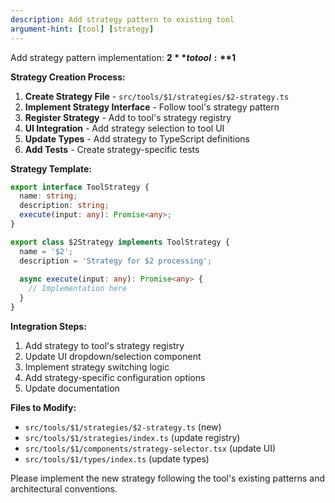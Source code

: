 ```yaml
---
description: Add strategy pattern to existing tool
argument-hint: [tool] [strategy]
---
```


Add strategy pattern implementation: **$2** to tool: **$1**

**Strategy Creation Process:**
1. **Create Strategy File** - `src/tools/$1/strategies/$2-strategy.ts`
2. **Implement Strategy Interface** - Follow tool's strategy pattern
3. **Register Strategy** - Add to tool's strategy registry
4. **UI Integration** - Add strategy selection to tool UI
5. **Update Types** - Add strategy to TypeScript definitions
6. **Add Tests** - Create strategy-specific tests

**Strategy Template:**
```typescript
export interface ToolStrategy {
  name: string;
  description: string;
  execute(input: any): Promise<any>;
}

export class $2Strategy implements ToolStrategy {
  name = '$2';
  description = 'Strategy for $2 processing';
  
  async execute(input: any): Promise<any> {
    // Implementation here
  }
}
```

**Integration Steps:**
1. Add strategy to tool's strategy registry
2. Update UI dropdown/selection component
3. Implement strategy switching logic
4. Add strategy-specific configuration options
5. Update documentation

**Files to Modify:**
- `src/tools/$1/strategies/$2-strategy.ts` (new)
- `src/tools/$1/strategies/index.ts` (update registry)
- `src/tools/$1/components/strategy-selector.tsx` (update UI)
- `src/tools/$1/types/index.ts` (update types)

Please implement the new strategy following the tool's existing patterns and architectural conventions.
